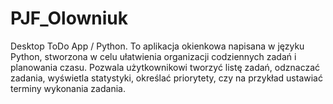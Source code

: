 # PJF_Olowniuk
Desktop ToDo App / Python.
To aplikacja okienkowa napisana w języku Python, stworzona w celu 
ułatwienia organizacji codziennych zadań i planowania czasu. Pozwala użytkownikowi 
tworzyć listę zadań, odznaczać zadania, wyświetla statystyki, określać priorytety, czy na przykład ustawiać terminy wykonania 
zadania.
